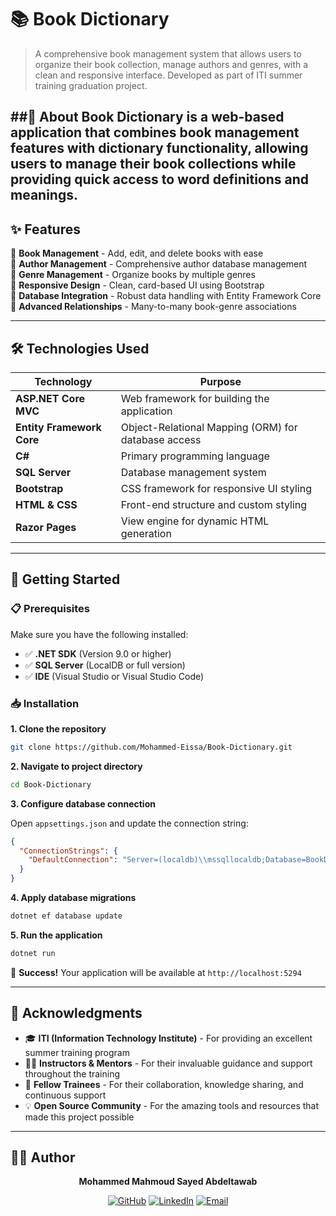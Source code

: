 # 📚 Book Dictionary

> A comprehensive book management system that allows users to organize their book collection, manage authors and genres, with a clean and responsive interface. Developed as part of ITI summer training graduation project.

##📖 About
Book Dictionary is a web-based application that combines book management features with dictionary functionality, allowing users to manage their book collections while providing quick access to word definitions and meanings.
---

## ✨ Features

🔹 **Book Management** - Add, edit, and delete books with ease  
🔹 **Author Management** - Comprehensive author database management  
🔹 **Genre Management** - Organize books by multiple genres  
🔹 **Responsive Design** - Clean, card-based UI using Bootstrap  
🔹 **Database Integration** - Robust data handling with Entity Framework Core  
🔹 **Advanced Relationships** - Many-to-many book-genre associations  

---

## 🛠️ Technologies Used

| Technology | Purpose |
|------------|---------|
| **ASP.NET Core MVC** | Web framework for building the application |
| **Entity Framework Core** | Object-Relational Mapping (ORM) for database access |
| **C#** | Primary programming language |
| **SQL Server** | Database management system |
| **Bootstrap** | CSS framework for responsive UI styling |
| **HTML & CSS** | Front-end structure and custom styling |
| **Razor Pages** | View engine for dynamic HTML generation |

---

## 🚀 Getting Started

### 📋 Prerequisites

Make sure you have the following installed:

- ✅ **.NET SDK** (Version 9.0 or higher)
- ✅ **SQL Server** (LocalDB or full version)
- ✅ **IDE** (Visual Studio or Visual Studio Code)

### 📥 Installation

**1. Clone the repository**
```bash
git clone https://github.com/Mohammed-Eissa/Book-Dictionary.git
```

**2. Navigate to project directory**
```bash
cd Book-Dictionary
```

**3. Configure database connection**

Open `appsettings.json` and update the connection string:

```json
{
  "ConnectionStrings": {
    "DefaultConnection": "Server=(localdb)\\mssqllocaldb;Database=BookDictionaryDB;Trusted_Connection=True;MultipleActiveResultSets=true"
  }
}
```

**4. Apply database migrations**
```bash
dotnet ef database update
```

**5. Run the application**
```bash
dotnet run
```

🎉 **Success!** Your application will be available at `http://localhost:5294`

---

## 🙏 Acknowledgments

- 🎓 **ITI (Information Technology Institute)** - For providing an excellent summer training program
- 👨‍🏫 **Instructors & Mentors** - For their invaluable guidance and support throughout the training
- 👥 **Fellow Trainees** - For their collaboration, knowledge sharing, and continuous support
- 💡 **Open Source Community** - For the amazing tools and resources that made this project possible

---

## 👨‍💻 Author

<div align="center">

**Mohammed Mahmoud Sayed Abdeltawab**

[![GitHub](https://img.shields.io/badge/GitHub-100000?style=for-the-badge&logo=github&logoColor=white)](https://github.com/Mohammed-Eissa)
[![LinkedIn](https://img.shields.io/badge/LinkedIn-0077B5?style=for-the-badge&logo=linkedin&logoColor=white)](linkedin.com/in/mohamed-eissaa)
[![Email](https://img.shields.io/badge/Email-D14836?style=for-the-badge&logo=gmail&logoColor=white)](mohamedeissa615@gmail.com)

</div>